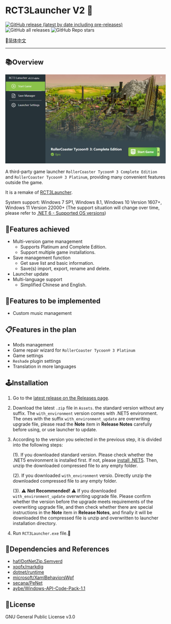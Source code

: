 # **RCT3Launcher V2** 🚀

[![GitHub release (latest by date including pre-releases)](https://img.shields.io/github/v/release/RF103T/RCT3LauncherV2?include_prereleases)](https://github.com/RF103T/RCT3LauncherV2/releases)
![GitHub all releases](https://img.shields.io/github/downloads/RF103T/RCT3LauncherV2/total)
![GitHub Repo stars](https://img.shields.io/github/stars/RF103T/RCT3LauncherV2?style=social)

📖[简体中文](README_zh.md)

---

## 📚Overview

![](https://github.com/RF103T/Resources/blob/main/RCT3LauncherV2/Images/MainWindow_English.png)

A third-party game launcher `RollerCoaster Tycoon® 3 Complete Edition` and `RollerCoaster Tycoon® 3 Platinum`, providing many convenient features outside the game.

It is a remake of [RCT3Launcher](https://github.com/RF103T/RCT3Launcher).

System support: Windows 7 SP1, Windows 8.1, Windows 10 Version 1607+, Windows 11 Version 22000+ (The support situation will change over time, please refer to [.NET 6 - Supported OS versions](https://github.com/dotnet/core/blob/main/release-notes/6.0/supported-os.md))

## 🎈Features achieved
+ Multi-version game management
    - Supports Platinum and Complete Edition.
    - Support multiple game installations.
+ Save management function
    - Get save list and basic information.
    - Save(s) import, export, rename and delete.
+ Launcher update
+ Multi-language support
    - Simplified Chinese and English.

## 🌈Features to be implemented
+ Custom music management

## 📋Features in the plan
+ Mods management
+ Game repair wizard for `RollerCoaster Tycoon® 3 Platinum`
+ Game settings
+ `Reshade` plugin settings
+ Translation in more languages

## 🕹️Installation
1. Go to the [latest release on the Releases page](https://github.com/RF103T/RCT3LauncherV2/releases/latest).
2. Download the latest `.zip` file in `Assets`. the standard version without any suffix. The `with_environment` version comes with .NET5 environment. The ones with the suffix `with_environment_update` are overwriting upgrade file, please read the **Note** item in **Release Notes** carefully before using, or use launcher to update.
3. According to the version you selected in the previous step, it is divided into the following steps:
   
   (1). If you downloaded standard version. Please check whether the .NET5 environment is installed first. If not, please [install .NET5](https://dotnet.microsoft.com/download/dotnet/5.0/runtime). Then, unzip the downloaded compressed file to any empty folder.
   
   (2). If you downloaded `with_environment` versio. Directly unzip the downloaded compressed file to any empty folder.
   
   (3). ⚠️ **Not Recommended!** ⚠️ If you downloaded `with_environment_update` overwriting upgrade file. Please confirm whether the version before the upgrade meets requirements of the overwriting upgrade file, and then check whether there are special instructions in the **Note** item in **Release Notes**, and finally it will be downloaded the compressed file is unzip and overwritten to launcher installation directory.
   
4. Run `RCT3Launcher.exe` file.🌴

## 📎Dependencies and References
+ [haf/DotNetZip.Semverd](https://github.com/haf/DotNetZip.Semverd)
+ [xoofx/markdig](https://github.com/xoofx/markdig)
+ [dotnet/runtime](https://github.com/dotnet/runtime)
+ [microsoft/XamlBehaviorsWpf](https://github.com/Microsoft/XamlBehaviorsWpf)
+ [secana/PeNet](https://github.com/secana/PeNet)
+ [aybe/Windows-API-Code-Pack-1.1](https://github.com/aybe/Windows-API-Code-Pack-1.1)

## 📃License
GNU General Public License v3.0
